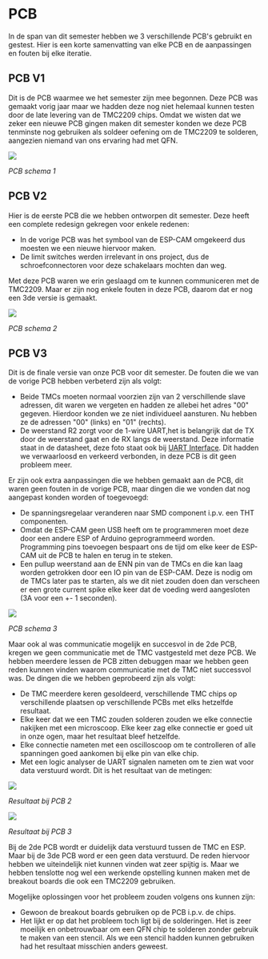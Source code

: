 # PCB

In de span van dit semester hebben we 3 verschillende PCB's gebruikt en gestest. Hier is een korte samenvatting van elke PCB en de aanpassingen en fouten bij elke iteratie.

## PCB V1

Dit is de PCB waarmee we het semester zijn mee begonnen. Deze PCB was gemaakt vorig jaar maar we hadden deze nog niet helemaal kunnen testen door de late levering van de TMC2209 chips. Omdat we wisten dat we zeker een nieuwe PCB gingen maken dit semester konden we deze PCB tenminste nog gebruiken als soldeer oefening om de TMC2209 te solderen, aangezien niemand van ons ervaring had met QFN.

![](./assets/img/pcb1.png)

_PCB schema 1_

## PCB V2

Hier is de eerste PCB die we hebben ontworpen dit semester. Deze heeft een complete redesign gekregen voor enkele redenen:

- In de vorige PCB was het symbool van de ESP-CAM omgekeerd dus moesten we een nieuwe hiervoor maken.
- De limit switches werden irrelevant in ons project, dus de schroefconnectoren voor deze schakelaars mochten dan weg.

Met deze PCB waren we erin geslaagd om te kunnen communiceren met de TMC2209. Maar er zijn nog enkele fouten in deze PCB, daarom dat er nog een 3de versie is gemaakt.

![](./assets/img/pcb2.png)

_PCB schema 2_

## PCB V3

Dit is de finale versie van onze PCB voor dit semester. De fouten die we van de vorige PCB hebben verbeterd zijn als volgt:

- Beide TMCs moeten normaal voorzien zijn van 2 verschillende slave adressen, dit waren we vergeten en hadden ze allebei het adres "00" gegeven. Hierdoor konden we ze niet individueel aansturen. Nu hebben ze de adressen "00" (links) en "01" (rechts).
- De weerstand R2 zorgt voor de 1-wire UART,het is belangrijk dat de TX door de weerstand gaat en de RX langs de weerstand. Deze informatie staat in de datasheet, deze foto staat ook bij [UART Interface](./tmc.md). Dit hadden we verwaarloosd en verkeerd verbonden, in deze PCB is dit geen probleem meer.

Er zijn ook extra aanpassingen die we hebben gemaakt aan de PCB, dit waren geen fouten in de vorige PCB, maar dingen die we vonden dat nog aangepast konden worden of toegevoegd:

- De spanningsregelaar veranderen naar SMD component i.p.v. een THT componenten.
- Omdat de ESP-CAM geen USB heeft om te programmeren moet deze door een andere ESP of Arduino geprogrammeerd worden. Programming pins toevoegen bespaart ons de tijd om elke keer de ESP-CAM uit de PCB te halen en terug in te steken.
- Een pullup weerstand aan de ENN pin van de TMCs en die kan laag worden getrokken door een IO pin van de ESP-CAM. Deze is nodig om de TMCs later pas te starten, als we dit niet zouden doen dan verscheen er een grote current spike elke keer dat de voeding werd aangesloten (3A voor een +- 1 seconden).

![](./assets/img/pcb3.png)

_PCB schema 3_

Maar ook al was communicatie mogelijk en succesvol in de 2de PCB, kregen we geen communicatie met de TMC vastgesteld met deze PCB. We hebben meerdere lessen de PCB zitten debuggen maar we hebben geen reden kunnen vinden waarom communicatie met de TMC niet successvol was. De dingen die we hebben geprobeerd zijn als volgt:

- De TMC meerdere keren gesoldeerd, verschillende TMC chips op verschillende plaatsen op verschillende PCBs met elks hetzelfde resultaat.
- Elke keer dat we een TMC zouden solderen zouden we elke connectie nakijken met een microscoop. Elke keer zag elke connectie er goed uit in onze ogen, maar het resultaat bleef hetzelfde.
- Elke connectie nameten met een oscilloscoop om te controlleren of alle spanningen goed aankomen bij elke pin van elke chip.
- Met een logic analyser de UART signalen nameten om te zien wat voor data verstuurd wordt. Dit is het resultaat van de metingen:

![](./assets/img/logic%20analyser%20pcb%202.png)

_Resultaat bij PCB 2_

![](./assets/img/logic%20analyser%20pcb%203.png)

_Resultaat bij PCB 3_

Bij de 2de PCB wordt er duidelijk data verstuurd tussen de TMC en ESP. Maar bij de 3de PCB word er een geen data verstuurd. De reden hiervoor hebben we uiteindelijk niet kunnen vinden wat zeer spijtig is. Maar we hebben tenslotte nog wel een werkende opstelling kunnen maken met de breakout boards die ook een TMC2209 gebruiken.

Mogelijke oplossingen voor het probleem zouden volgens ons kunnen zijn:

- Gewoon de breakout boards gebruiken op de PCB i.p.v. de chips.
- Het lijkt er op dat het probleem toch ligt bij de solderingen. Het is zeer moeilijk en onbetrouwbaar om een QFN chip te solderen zonder gebruik te maken van een stencil. Als we een stencil hadden kunnen gebruiken had het resultaat misschien anders geweest.
